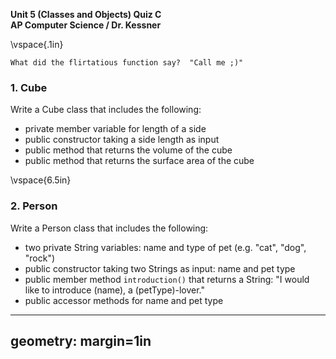 __Unit 5 (Classes and Objects) Quiz C__  
__AP Computer Science / Dr. Kessner__  

\vspace{.1in}

```
What did the flirtatious function say?  "Call me ;)"
```

### 1.  Cube

Write a Cube class that includes the following:

* private member variable for length of a side
* public constructor taking a side length as input
* public method that returns the volume of the cube
* public method that returns the surface area of the cube


\vspace{6.5in}


### 2. Person

Write a Person class that includes the following:

* two private String variables: name and type of pet (e.g. "cat", "dog", "rock")
* public constructor taking two Strings as input: name and pet type
* public member method `introduction()` that returns a String:
    "I would like to introduce (name), a (petType)-lover."
* public accessor methods for name and pet type



---
geometry: margin=1in
---



